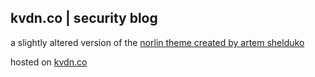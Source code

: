 ## kvdn.co | security blog

a slightly altered version of the [norlin theme created by artem shelduko](http://artemsheludko.com/)

hosted on [kvdn.co](https://kvdn.co) 
